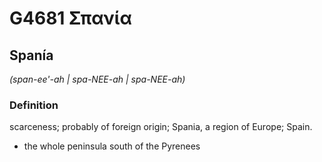 # G4681 Σπανία

## Spanía

_(span-ee'-ah | spa-NEE-ah | spa-NEE-ah)_

### Definition

scarceness; probably of foreign origin; Spania, a region of Europe; Spain.

- the whole peninsula south of the Pyrenees

